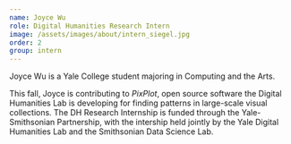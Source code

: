 ```yaml
---
name: Joyce Wu
role: Digital Humanities Research Intern
image: /assets/images/about/intern_siegel.jpg
order: 2
group: intern
---
```

Joyce Wu is a Yale College student majoring in Computing and the Arts.

This fall, Joyce is contributing to *PixPlot*, open source software the Digital Humanities Lab is developing for finding patterns in large-scale visual collections. The DH Research Internship is funded through the Yale-Smithsonian Partnership, with the intership held jointly by the Yale Digital Humanities Lab and the Smithsonian Data Science Lab.
